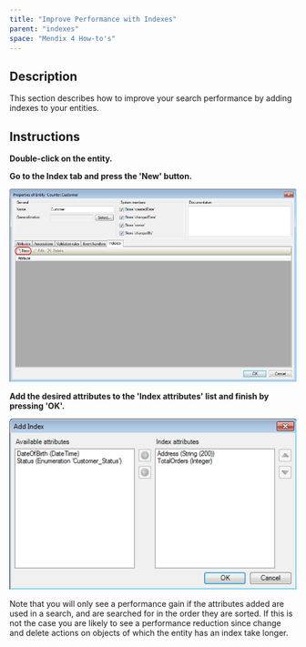 ```yaml
---
title: "Improve Performance with Indexes"
parent: "indexes"
space: "Mendix 4 How-to's"
---
```

## Description

This section describes how to improve your search performance by adding indexes to your entities.

## Instructions

 **Double-click on the entity.**

 **Go to the Index tab and press the 'New' button.**

![](attachments/2621531/2752549.png)

 **Add the desired attributes to the 'Index attributes' list and finish by pressing 'OK'.**

![](attachments/2621531/2752546.png)

Note that you will only see a performance gain if the attributes added are used in a search, and are searched for in the order they are sorted. If this is not the case you are likely to see a performance reduction since change and delete actions on objects of which the entity has an index take longer.
